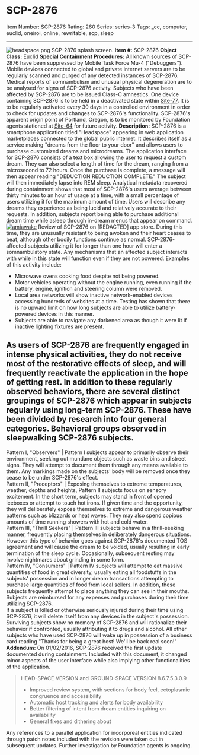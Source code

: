 # SCP-2876
Item Number: SCP-2876
Rating: 260
Series: series-3
Tags: _cc, computer, euclid, oneiroi, online, rewritable, scp, sleep

---

![headspace.png](https://scp-wiki.wdfiles.com/local--files/scp-2876/headspace.png)
SCP-2876 splash screen.
**Item #:** SCP-2876
**Object Class:** Euclid
**Special Containment Procedures:** All known sources of SCP-2876 have been suppressed by Mobile Task Force Mu-4 ("Debuggers"). Mobile devices connected to global and private internet servers are to be regularly scanned and purged of any detected instances of SCP-2876. Medical reports of somnambulism and unusual physical degeneration are to be analysed for signs of SCP-2876 activity. Subjects who have been affected by SCP-2876 are to be issued Class-C amnestics.
One device containing SCP-2876 is to be held in a deactivated state within [Site-77](/secure-facility-dossier-site-77). It is to be regularly activated every 30 days in a controlled environment in order to check for updates and changes to SCP-2876's functionality. SCP-2876's apparent origin point of Portland, Oregon, is to be monitored by Foundation agents stationed at [Site-64](/secure-facility-dossier-site-64) for future activity.
**Description:** SCP-2876 is a smartphone application titled "Headspace" appearing in web application marketplaces connected to the global public internet. It describes itself as a service making "dreams from the floor to your door" and allows users to purchase customized dreams and microdreams.
The application interface for SCP-2876 consists of a text box allowing the user to request a custom dream. They can also select a length of time for the dream, ranging from a microsecond to 72 hours. Once the purchase is complete, a message will then appear reading "DEDUCTION REDUCTION COMPLETE." The subject will then immediately lapse into REM sleep.
Analytical metadata recovered during containment shows that most of SCP-2876's users average between thirty minutes to an hour of usage at a time, with a small percentage of users utilizing it for the maximum amount of time. Users will describe any dreams they experience as being lucid and relatively accurate to their requests. In addition, subjects report being able to purchase additional dream time while asleep through in-dream menus that appear on command.
[![amiawake](https://scp-wiki.wdfiles.com/local--resized-images/scp-2876/amiawake/medium.jpg)](https://scp-wiki.wdfiles.com/local--files/scp-2876/amiawake)
Review of SCP-2876 on [REDACTED] app store.
During this time, they are unusually resistant to being awoken and their heart ceases to beat, although other bodily functions continue as normal. SCP-2876-affected subjects utilizing it for longer than one hour will enter a somnambulatory state. Any mechanisms that an affected subject interacts with while in this state will function even if they are not powered. Examples of this activity include:
  * Microwave ovens cooking food despite not being powered.
  * Motor vehicles operating without the engine running, even running if the battery, engine, ignition and steering column were removed.
  * Local area networks will show inactive network-enabled devices accessing hundreds of websites at a time. Testing has shown that there is no upward limit on how long subjects are able to utilize battery-powered devices in this manner.
  * Subjects are able to navigate any darkened area as though it were lit if inactive lighting fixtures are present.

As users of SCP-2876 are frequently engaged in intense physical activities, they do not receive most of the restorative effects of sleep, and will frequently reactivate the application in the hope of getting rest. In addition to these regularly observed behaviors, there are several distinct groupings of SCP-2876 which appear in subjects regularly using long-term SCP-2876. These have been divided by research into four general categories.
Behavioral groups observed in sleepwalking SCP-2876 subjects.  
---  
Pattern I, "Observers" | Pattern I subjects appear to primarily observe their environment, seeking out mundane objects such as waste bins and street signs. They will attempt to document them through any means available to them. Any markings made on the subjects' body will be removed once they cease to be under SCP-2876's effect.  
Pattern II, "Preceptors" | Exposing themselves to extreme temperatures, weather, depths and heights, Pattern II subjects focus on sensory excitement. In the short term, subjects may stand in front of opened iceboxes or attempt to touch hot irons. If given time and the opportunity, they will deliberately expose themselves to extreme and dangerous weather patterns such as blizzards or heat waves. They may also spend copious amounts of time running showers with hot and cold water.  
Pattern III, "Thrill Seekers" | Pattern III subjects behave in a thrill-seeking manner, frequently placing themselves in deliberately dangerous situations. However this type of behavior goes against SCP-2876's documented TOS agreement and will cause the dream to be voided, usually resulting in early termination of the sleep cycle. Occasionally, subsequent resting may involve nightmares about grinding in some form.  
Pattern IV, "Consumers" | Pattern IV subjects will attempt to eat massive quantities of food in great diversity, usually eating all foodstuffs in the subjects' possession and in longer dream transactions attempting to purchase large quantities of food from local sellers. In addition, these subjects frequently attempt to place anything they can see in their mouths. Subjects are reimbursed for any expenses and purchases during their time utilizing SCP-2876.  
If a subject is killed or otherwise seriously injured during their time using SCP-2876, it will delete itself from any devices in the subject's possession. Surviving subjects show no memory of SCP-2876 and will rationalize their behavior if confronted, usually attributing it to drugs and alcohol. All other subjects who have used SCP-2876 will wake up in possession of a business card reading "Thanks for being a great host! We'll be back real soon!"
**Addendum:** On 01/02/2016, SCP-2876 received the first update documented during containment. Included with this document, it changed minor aspects of the user interface while also implying other functionalities of the application.
> HEAD-SPACE VERSION and GROUND-SPACE VERSION 8.6.7.5.3.0.9
>   * Improved review system, with sections for body feel, ectoplasmic congruence and accessibility
>   * Automatic host tracking and alerts for body availability
>   * Better filtering of intent from dream entities inquiring on availability
>   * General fixes and dithering about
> 

Any references to a parallel application for incorporeal entities indicated through patch notes included with the revision were taken out in subsequent updates. Further investigation by Foundation agents is ongoing.